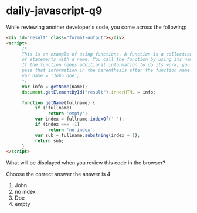 # daily-javascript-q9

While reviewing another developer's code, you come across the following: 

``` html
<div id="result" class="format-output"></div> 
<script> 
      /* 
      This is an example of using functions. A function is a collection 
      of statements with a name. You call the function by using its name. 
      If the function needs additional information to do its work, you 
      pass that information in the parenthesis after the function name. 
      var name = 'John Doe'; 
      */ 
      var info = getName(name); 
      document.getElementById("result").innerHTML = info; 

      function getName(fullname) { 
           if (!fullname) 
                return 'empty'; 
           var index = fullname.indexOf(' '); 
           if (index === -1) 
                return 'no index'; 
           var sub = fullname.substring(index + 1); 
           return sub; 
      } 
</script> 
```

What will be displayed when you review this code in the browser?

Choose the correct answer
the answer is 4
1) John
2) no index
3) Doe
4) empty
